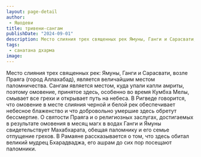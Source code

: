 ```yaml
---
layout: page-detail
author:
 - Яшодеви
title: тривени-сангам
publishDate: "2024-09-01"
description: Место слияния трех священных рек Ямуны, Ганги и Сарасвати, возле Праяга (город Аллахабад), является величайшим местом паломничества. Сангам является местом, куда упали капли амриты, поэтому омовение, принятое здесь, особенно во время Кумбха Мелы, смывает все грехи и открывает путь на небеса. В Ригведе говорится, что омовение в месте слияния черной и белой рек обеспечивает небесное блаженство и что добровольно умершие здесь обретут бессмертие. О святости Праяга и о религиозных заслугах, достигаемых в результате омовения в месяц магх в водах Ганги и Ямуны свидетельствует Махабхарата, обещая паломнику и его семье отпущение грехов. В Рамаяне рассказывается о том, что здесь обитал великий мудрец Бхарадваджа, его ашрам до сих пор посещают паломники.
tags:
 - санатана дхарма
image: 
---
```


Место слияния трех священных рек: Ямуны, Ганги и Сарасвати, возле Праяга (город Аллахабад), является величайшим местом паломничества. Сангам является местом, куда упали капли амриты, поэтому омовение, принятое здесь, особенно во время Кумбха Мелы, смывает все грехи и открывает путь на небеса. В Ригведе говорится, что омовение в месте слияния черной и белой рек обеспечивает небесное блаженство и что добровольно умершие здесь обретут бессмертие. О святости Праяга и о религиозных заслугах, достигаемых в результате омовения в месяц магх в водах Ганги и Ямуны свидетельствует Махабхарата, обещая паломнику и его семье отпущение грехов. В Рамаяне рассказывается о том, что здесь обитал великий мудрец Бхарадваджа, его ашрам до сих пор посещают паломники.

